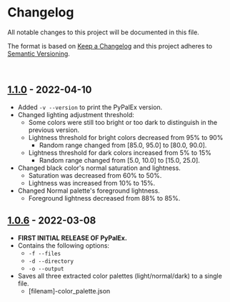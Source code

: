 # Changelog

All notable changes to this project will be documented in this file.

The format is based on [Keep a Changelog](http://keepachangelog.com/en/1.0.0/)
and this project adheres to [Semantic Versioning](http://semver.org/spec/v2.0.0.html).

<br>

## [1.1.0] - 2022-04-10

- Added `-v --version` to print the PyPalEx version.
- Changed lighting adjustment threshold:
    - Some colors were still too bright or too dark to distinguish in the previous version.
    - Lightness threshold for bright colors decreased from 95% to 90%
        - Random range changed from [85.0, 95.0] to [80.0, 90.0].
    - Lightness threshold for dark colors increased from 5% to 15%
        - Random range changed from [5.0, 10.0] to [15.0, 25.0].
- Changed black color's normal saturation and lightness.
    - Saturation was decreased from 60% to 50%.
    - Lightness was increased from 10% to 15%.
- Changed Normal palette's foreground lightness.
    - Foreground lightness decreased from 88% to 85%.


## [1.0.6] - 2022-03-08

- **FIRST INITIAL RELEASE OF PyPalEx.**
- Contains the following options:
    - `-f --files`
    - `-d --directory`
    - `-o --output`
- Saves all three extracted color palettes (light/normal/dark) to a single file.
    - [filenam]-color_palette.json


[1.1.0]: https://github.com/AlTimofeyev/pypalex/compare/1.0.6...1.1.0
[1.0.6]: https://github.com/AlTimofeyev/pypalex/releases/tag/1.0.6